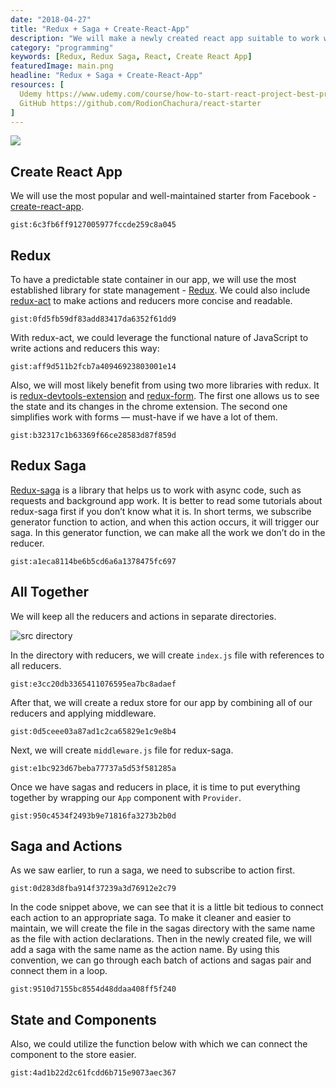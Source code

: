 ```yaml
---
date: "2018-04-27"
title: "Redux + Saga + Create-React-App"
description: "We will make a newly created react app suitable to work with redux and redux-saga."
category: "programming"
keywords: [Redux, Redux Saga, React, Create React App]
featuredImage: main.png
headline: "Redux + Saga + Create-React-App"
resources: [
  Udemy https://www.udemy.com/course/how-to-start-react-project-best-practices,
  GitHub https://github.com/RodionChachura/react-starter
]
---
```


![](/main.png)

## Create React App

We will use the most popular and well-maintained starter from Facebook - [create-react-app](https://github.com/facebook/create-react-app).

`gist:6c3fb6ff9127005977fccde259c8a045`

## Redux

To have a predictable state container in our app, we will use the most established library for state management - [Redux](https://github.com/reduxjs/redux). We could also include [redux-act](https://github.com/pauldijou/redux-act) to make actions and reducers more concise and readable.

`gist:0fd5fb59df83add83417da6352f61dd9`

With redux-act, we could leverage the functional nature of JavaScript to write actions and reducers this way:

`gist:aff9d511b2fcb7a40946923803001e14`

Also, we will most likely benefit from using two more libraries with redux. It is [redux-devtools-extension](https://github.com/zalmoxisus/redux-devtools-extension) and [redux-form](https://github.com/redux-form/redux-form). The first one allows us to see the state and its changes in the chrome extension. The second one simplifies work with forms — must-have if we have a lot of them.

`gist:b32317c1b63369f66ce28583d87f859d`

## Redux Saga

[Redux-saga](https://github.com/redux-saga/redux-saga) is a library that helps us to work with async code, such as requests and background app work. It is better to read some tutorials about redux-saga first if you don’t know what it is. In short terms, we subscribe generator function to action, and when this action occurs, it will trigger our saga. In this generator function, we can make all the work we don’t do in the reducer.

`gist:a1eca8114be6b5cd6a6a1378475fc697`

## All Together

We will keep all the reducers and actions in separate directories.

![src directory](/structure.png)

In the directory with reducers, we will create `index.js` file with references to all reducers.

`gist:e3cc20db3365411076595ea7bc8adaef`

After that, we will create a redux store for our app by combining all of our reducers and applying middleware.

`gist:0d5ceee03a87ad1c2ca65829e1c9e8b4`

Next, we will create `middleware.js` file for redux-saga.

`gist:e1bc923d67beba77737a5d53f581285a`

Once we have sagas and reducers in place, it is time to put everything together by wrapping our `App` component with `Provider`.

`gist:950c4534f2493b9e71816fa3273b2b0d`

## Saga and Actions

As we saw earlier, to run a saga, we need to subscribe to action first.

`gist:0d283d8fba914f37239a3d76912e2c79`

In the code snippet above, we can see that it is a little bit tedious to connect each action to an appropriate saga. To make it cleaner and easier to maintain, we will create the file in the sagas directory with the same name as the file with action declarations. Then in the newly created file, we will add a saga with the same name as the action name. By using this convention, we can go through each batch of actions and sagas pair and connect them in a loop.

`gist:9510d7155bc8554d48ddaa408ff5f240`

## State and Components

Also, we could utilize the function below with which we can connect the component to the store easier.

`gist:4ad1b22d2c61fcdd6b715e9073aec367`
